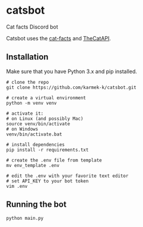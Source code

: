 # catsbot
Cat facts Discord bot

Catsbot uses the [cat-facts](https://github.com/alexwohlbruck/cat-facts) and [TheCatAPI](https://thecatapi.com/).

## Installation
Make sure that you have Python 3.x and pip installed.
```
# clone the repo
git clone https://github.com/karmek-k/catsbot.git

# create a virtual environment
python -m venv venv

# activate it:
# on Linux (and possibly Mac)
source venv/bin/activate
# on Windows
venv/bin/activate.bat

# install dependencies
pip install -r requirements.txt

# create the .env file from template
mv env_template .env

# edit the .env with your favorite text editor
# set API_KEY to your bot token
vim .env
```

## Running the bot
```
python main.py
```
